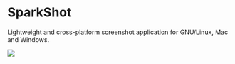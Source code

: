 # SparkShot

Lightweight and cross-platform screenshot application for GNU/Linux, Mac and Windows.

![](http://i.imgur.com/fDlcRQd.png)
